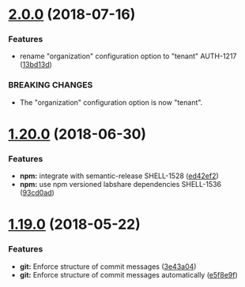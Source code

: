 # [2.0.0](https://github.com/LabShare/services-auth/compare/v1.20.0...v2.0.0) (2018-07-16)


### Features

* rename "organization" configuration option to "tenant" AUTH-1217 ([13bd13d](https://github.com/LabShare/services-auth/commit/13bd13d))


### BREAKING CHANGES

* The "organization" configuration option is now "tenant".

# [1.20.0](https://github.com/LabShare/services-auth/compare/v1.19.0...v1.20.0) (2018-06-30)


### Features

* **npm:** integrate with semantic-release SHELL-1528 ([ed42ef2](https://github.com/LabShare/services-auth/commit/ed42ef2))
* **npm:** use npm versioned labshare dependencies SHELL-1536 ([93cd0ad](https://github.com/LabShare/services-auth/commit/93cd0ad))

<a name="1.19.0"></a>
# [1.19.0](https://github.com/LabShare/services-auth/compare/v1.18.515...v1.19.0) (2018-05-22)


### Features

* **git:** Enforce structure of commit messages ([3e43a04](https://github.com/LabShare/services-auth/commit/3e43a04))
* **git:** Enforce structure of commit messages automatically ([e5f8e9f](https://github.com/LabShare/services-auth/commit/e5f8e9f))
